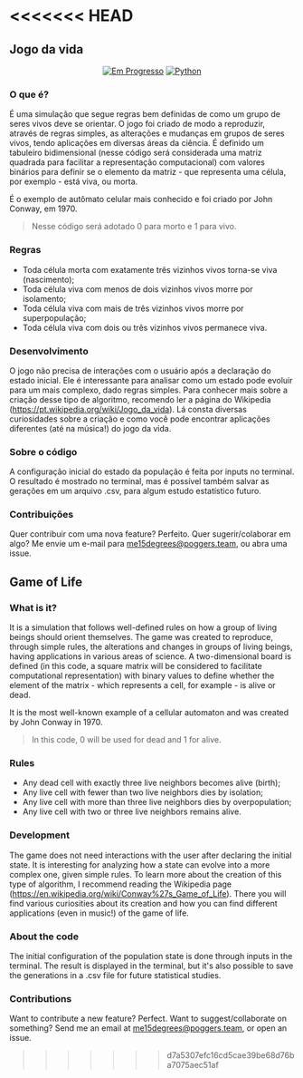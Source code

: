 <<<<<<< HEAD
=======
## Jogo da vida
<div align="center">
  
[![Em Progresso](https://img.shields.io/badge/Status-Em%20Progresso-yellow.svg)](https://github.com/me15degreesm/interface-calculadora-rendimento)
[![Python](https://img.shields.io/badge/Python-3776AB?style=flat&logo=python&logoColor=white)](https://www.python.org/)
  
</div>

### O que é?
É uma simulação que segue regras bem definidas de como um grupo de seres vivos deve se orientar. O jogo foi criado de modo a reproduzir, através de regras simples, as alterações e mudanças em grupos de seres vivos, tendo aplicações em diversas áreas da ciência. É definido um tabuleiro bidimensional (nesse código será considerada uma matriz quadrada para facilitar a representação computacional) com valores binários para definir se o elemento da matriz - que representa uma célula, por exemplo - está viva, ou morta.

É o exemplo de autômato celular mais conhecido e foi criado por John Conway, em 1970.

> Nesse código será adotado 0 para morto e 1 para vivo.

### Regras
- Toda célula morta com exatamente três vizinhos vivos torna-se viva (nascimento);
- Toda célula viva com menos de dois vizinhos vivos morre por isolamento;
- Toda célula viva com mais de três vizinhos vivos morre por superpopulação;
- Toda célula viva com dois ou três vizinhos vivos permanece viva.

### Desenvolvimento
O jogo não precisa de interações com o usuário após a declaração do estado inicial. Ele é interessante para analisar como um estado pode evoluir para um mais complexo, dado regras simples. Para conhecer mais sobre a criação desse tipo de algoritmo, recomendo ler a página do Wikipedia (https://pt.wikipedia.org/wiki/Jogo_da_vida). Lá consta diversas curiosidades sobre a criação e como você pode encontrar aplicações diferentes (até na música!) do jogo da vida. 

### Sobre o código
A configuração inicial do estado da população é feita por inputs no terminal. O resultado é mostrado no terminal, mas é possível também salvar as gerações em um arquivo .csv, para algum estudo estatístico futuro.

### Contribuições
Quer contribuir com uma nova feature? Perfeito. Quer sugerir/colaborar em algo? Me envie um e-mail para me15degrees@poggers.team, ou abra uma issue.

## Game of Life
### What is it?
It is a simulation that follows well-defined rules on how a group of living beings should orient themselves. The game was created to reproduce, through simple rules, the alterations and changes in groups of living beings, having applications in various areas of science. A two-dimensional board is defined (in this code, a square matrix will be considered to facilitate computational representation) with binary values to define whether the element of the matrix - which represents a cell, for example - is alive or dead.

It is the most well-known example of a cellular automaton and was created by John Conway in 1970.

> In this code, 0 will be used for dead and 1 for alive.

### Rules
- Any dead cell with exactly three live neighbors becomes alive (birth);
- Any live cell with fewer than two live neighbors dies by isolation;
- Any live cell with more than three live neighbors dies by overpopulation;
- Any live cell with two or three live neighbors remains alive.

### Development
The game does not need interactions with the user after declaring the initial state. It is interesting for analyzing how a state can evolve into a more complex one, given simple rules. To learn more about the creation of this type of algorithm, I recommend reading the Wikipedia page (https://en.wikipedia.org/wiki/Conway%27s_Game_of_Life). There you will find various curiosities about its creation and how you can find different applications (even in music!) of the game of life.

### About the code
The initial configuration of the population state is done through inputs in the terminal. The result is displayed in the terminal, but it's also possible to save the generations in a .csv file for future statistical studies.

### Contributions
Want to contribute a new feature? Perfect. Want to suggest/collaborate on something? Send me an email at me15degrees@poggers.team, or open an issue.
>>>>>>> d7a5307efc16cd5cae39be68d76ba7075aec51af
